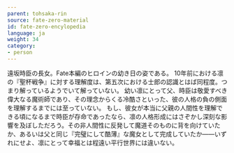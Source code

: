 ```yaml
---
parent: tohsaka-rin
source: fate-zero-material
id: fate-zero-encylopedia
language: ja
weight: 34
category:
- person
---
```


遠坂時臣の長女。Fate本編のヒロインの幼き日の姿である。
10年前における凛の『聖杯戦争』に対する理解度は、第五次における士郎の認識とはば同程度。つまり解っているようでいて解っていない。
幼い凛にとって父、時臣は敬愛すべき偉大なる魔術師であり、その理念からくる冷酷さといった、彼の人格の負の側面を理解するまでには至っていない。
もし、彼女が本当に父親の人間性を理解できる頃になるまで時臣が存命であったなら、凛の人格形成にはさぞかし深刻な影響を及ぼしただろう。その非人間性に反発して魔道そのものに背を向けていたか、あるいは父と同じ『完璧にして酷薄』な魔女として完成していたか――いずれにせよ、凛にとって幸福とは程遠い平行世界には違いない。 
